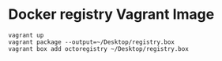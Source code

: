 Docker registry Vagrant Image
==========================

```
vagrant up
vagrant package --output=~/Desktop/registry.box
vagrant box add octoregistry ~/Desktop/registry.box
```
